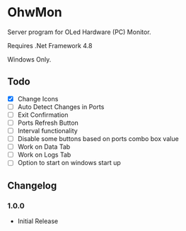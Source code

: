 # OhwMon
Server program for OLed Hardware (PC) Monitor.

Requires .Net Framework 4.8 

Windows Only.

## Todo

- [x] Change Icons
- [ ] Auto Detect Changes in Ports
- [ ] Exit Confirmation
- [ ] Ports Refresh Button
- [ ] Interval functionality
- [ ] Disable some buttons based on ports combo box value
- [ ] Work on Data Tab
- [ ] Work on Logs Tab
- [ ] Option to start on windows start up

## Changelog
### 1.0.0
- Initial Release
